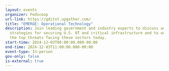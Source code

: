 ```yaml
---
layout: events
organizer: Fedscoop
url-link: https://gditot.upgather.com/
title: "EMERGE: Operational Technology"
description: Join leading government and industry experts to discuss advanced
  strategies for securing U.S. OT and critical infrastructure and to understand
  the top threats facing these sectors today.
start-time: 2024-12-03T08:00:00.000-00:00
end-time: 2024-12-03T11:00:00.000-00:00
event-type: In-person
gov-only: false
is-external: true
---
```

